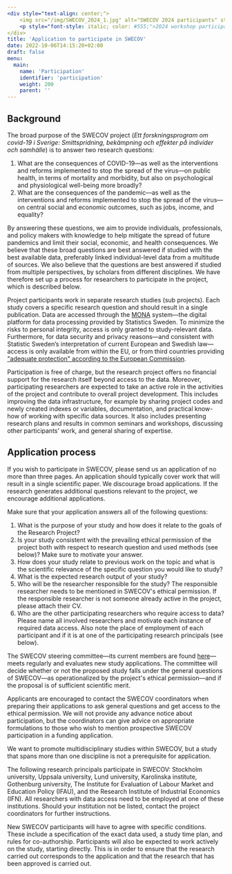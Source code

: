 ```yaml
---
<div style="text-align: center;">
    <img src="/img/SWECOV_2024_1.jpg" alt="SWECOV 2024 participants" style="width:100%; max-width:600px;">
    <p style="font-style: italic; color: #555;">2024 workshop participants. Vår Gård, Saltsjöbaden.</p>
</div>
title: 'Application to participate in SWECOV'
date: 2022-10-06T14:15:20+02:00
draft: false
menu:
  main:
    name: 'Participation'
    identifier: 'participation'
    weight: 200
    parent: ''
---
```


## Background

The broad purpose of the SWECOV project (*Ett forskningsprogram om covid-19 i Sverige: Smittspridning, bekämpning och effekter på individer och samhälle*) is to answer two research questions:

  1. What are the consequences of COVID-19—as well as the interventions and reforms implemented to stop the spread of the virus—on public health, in terms of mortality and morbidity, but also on psychological and physiological well-being more broadly?
  2. What are the consequences of the pandemic—as well as the interventions and reforms implemented to stop the spread of the virus—on central social and economic outcomes, such as jobs, income, and equality?

By answering these questions, we aim to provide individuals, professionals, and policy makers with knowledge to help mitigate the spread of future pandemics and limit their social, economic, and health consequences. We believe that these broad questions are best answered if studied with the best available data, preferably linked individual-level data from a multitude of sources. We also believe that the questions are best answered if studied from multiple perspectives, by scholars from different disciplines. We have therefore set up a process for researchers to participate in the project, which is described below.

Project participants work in separate research studies (sub projects). Each study covers a specific research question and should result in a single publication. Data are accessed through the [MONA](https://www.scb.se/en/services/ordering-data-and-statistics/ordering-microdata/mona--statistics-swedens-platform-for-access-to-microdata/) system—the digital platform for data processing provided by Statistics Sweden. To minimize the risks to personal integrity, access is only granted to study-relevant data. Furthermore, for data security and privacy reasons—and consistent with Statistic Sweden’s interpretation of current European and Swedish law—access is only available from within the EU, or from third countries providing ["adequate protection" according to the European Commission](https://ec.europa.eu/info/law/law-topic/data-protection/international-dimension-data-protection/adequacy-decisions_en).

Participation is free of charge, but the research project offers no financial support for the research itself beyond access to the data. Moreover, participating researchers are expected to take an active role in the activities of the project and contribute to overall project development. This includes improving the data infrastructure, for example by sharing project codes and newly created indexes or variables, documentation, and practical know-how of working with specific data sources. It also includes presenting research plans and results in common seminars and workshops, discussing other participants’ work, and general sharing of expertise.

## Application process

If you wish to participate in SWECOV, please send us an application of no more than three pages. An application should typically cover work that will result in a single scientific paper. We discourage broad applications. If the research generates additional questions relevant to the project, we encourage additional applications.

Make sure that your application answers all of the following questions:

  1. What is the purpose of your study and how does it relate to the goals of the Research Project?
  2. Is your study consistent with the prevailing ethical permission of the project both with respect to research question and used methods (see below)? Make sure to motivate your answer.
  3. How does your study relate to previous work on the topic and what is the scientific relevance of the specific question you would like to study?
  4. What is the expected research output of your study?
  5. Who will be the researcher responsible for the study? The responsible researcher needs to be mentioned in SWECOV's ethical permission. If the responsible researcher is not someone already active in the project, please attach their CV.
  6. Who are the other participating researchers who require access to data? Please name all involved researchers and motivate each instance of required data access. Also note the place of employment of each participant and if it is at one of the participating research principals (see below).

The SWECOV steering committee—its current members are found [here](../aboutus/)—meets regularly and evaluates new study applications. The committee will decide whether or not the proposed study falls under the general questions of SWECOV—as operationalized by the project's ethical permission—and if the proposal is of sufficient scientific merit.

Applicants are encouraged to contact the SWECOV coordinators when preparing their applications to ask general questions and get access to the ethical permission. We will not provide any advance notice about participation, but the coordinators can give advice on appropriate formulations to those who wish to mention prospective SWECOV participation in a funding application.

We want to promote multidisciplinary studies within SWECOV, but a study that spans more than one discipline is not a prerequisite for application.

The following research principals participate in SWECOV: Stockholm university, Uppsala university, Lund university, Karolinska institute, Gothenburg university, The Institute for Evaluation of Labour Market and Education Policy (IFAU), and the Research Institute of Industrial Economics (IFN). All researchers with data access need to be employed at one of these institutions. Should your institution not be listed, contact the project coordinators for further instructions.

New SWECOV participants will have to agree with specific conditions. These include a specification of the exact data used, a study time plan, and rules for co-authorship. Participants will also be expected to work actively on the study, starting directly. This is in order to ensure that the research carried out corresponds to the application and that the research that has been approved is carried out.
